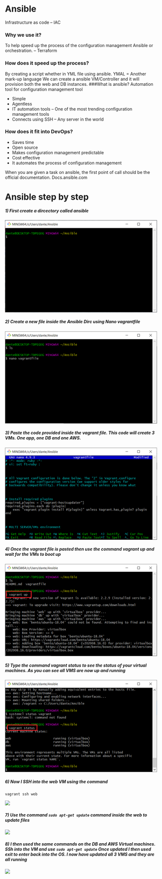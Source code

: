 # Ansible

Infrastructure as code – IAC

### Why we use it?
To help speed up the process of the configuration management Ansible or orchestration. – Terraform
### How does it speed up the process?
By creating a script whether in YML file using ansible. YMAL = Another mark-up language
We can create a ansible VM/Controller and it will provision both the web and DB instances.
###What is ansible?
Automation tool for configuration management tool
- Simple
- Agentless
- IT automation tools – One of the most trending configuration management tools
- Connects using SSH – Any server in the world

### How does it fit into DevOps?
- Saves time
- Open source
- Makes configuration management predictable
- Cost effective
- It automates the process of configuration management 

When you are given a task on ansible, the first point of call should be the official documentation.
Docs.ansible.com


# Ansible step by step

##### 1) First create a dircectory called ansible

![](images/a1.png)

##### 2) Create a new file inside the Ansible Dirc using Nano vagrantfile

![](images/a2.png)

##### 3) Paste the code provided inside the vagrant file. This code will create 3 VMs. One app, one DB and one AWS.

![](images/a3.png)

##### 4) Once the vagrant file is pasted then use the command vagrant up and wait for the VMs to boot up

![](images/a4.png)

##### 5) Type the command vagrant status to see the status of your virtual machines. As you can see all VMS are now up and running

![](images/a5.png)

##### 6) Now I SSH into the web VM using the command 
``` vagrant ssh web ```

![](images/a6.png)

##### 7) Use the command ```sudo apt-get update``` command inside the web to update files

![](images/a7.png)

##### 8) I then used the same commands on the DB and AWS Virtual machines. SSh into the VM and use ```sudo apt-get update``` Once updated I then used exit to enter back into the OS. I now have updated all 3 VMS and they are all running

![](images/a8.png)